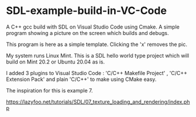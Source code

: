 # SDL-example-build-in-VC-Code
A C++ gcc build with SDL on Visual Studio Code using Cmake.  A simple program showing a picture on the screen which builds and debugs.

This program is here as a simple template.  Clicking the 'x' removes the pic.

My system runs Linux Mint.  This is a SDL hello world type project which will build on Mint 20.2 or Ubuntu 20.04 as is.

I added 3 plugins to Visual Studio Code : 'C/C++ Makefile Project' , 'C/C++ Extension Pack' and plain 'C/C++' to make using CMake easy.

The inspiration for this is example 7.

https://lazyfoo.net/tutorials/SDL/07_texture_loading_and_rendering/index.php
